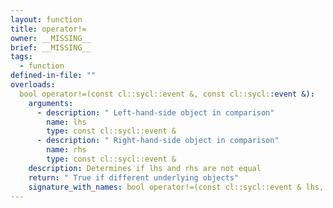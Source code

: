 ```yaml
---
layout: function
title: operator!=
owner: __MISSING__
brief: __MISSING__
tags:
  - function
defined-in-file: ""
overloads:
  bool operator!=(const cl::sycl::event &, const cl::sycl::event &):
    arguments:
      - description: " Left-hand-side object in comparison"
        name: lhs
        type: const cl::sycl::event &
      - description: " Right-hand-side object in comparison"
        name: rhs
        type: const cl::sycl::event &
    description: Determines if lhs and rhs are not equal
    return: " True if different underlying objects"
    signature_with_names: bool operator!=(const cl::sycl::event & lhs, const cl::sycl::event & rhs)
---
```

